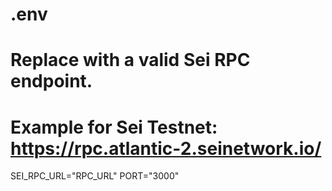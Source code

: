 # .env
# Replace with a valid Sei RPC endpoint.
# Example for Sei Testnet: https://rpc.atlantic-2.seinetwork.io/
SEI_RPC_URL="RPC_URL"
PORT="3000"
